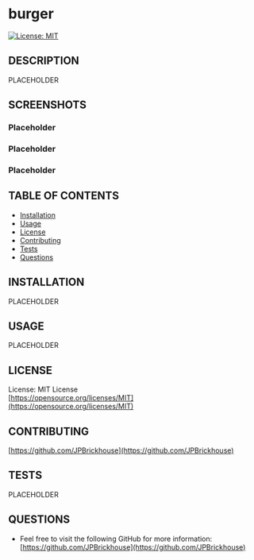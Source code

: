 # burger

[![License: MIT](https://img.shields.io/badge/License-MIT-yellow.svg)](https://opensource.org/licenses/MIT)

## DESCRIPTION
PLACEHOLDER

## SCREENSHOTS
### Placeholder

### Placeholder

### Placeholder


## TABLE OF CONTENTS
* [Installation](#installation)
* [Usage](#usage)
* [License](#license)
* [Contributing](#contributing)
* [Tests](#tests)
* [Questions](#questions)
    
## INSTALLATION
PLACEHOLDER

## USAGE
PLACEHOLDER

## LICENSE
License: MIT License<br>
[https://opensource.org/licenses/MIT](https://opensource.org/licenses/MIT)

## CONTRIBUTING
[https://github.com/JPBrickhouse](https://github.com/JPBrickhouse)

## TESTS
PLACEHOLDER

## QUESTIONS
- Feel free to visit the following GitHub for more information:
[https://github.com/JPBrickhouse](https://github.com/JPBrickhouse)
